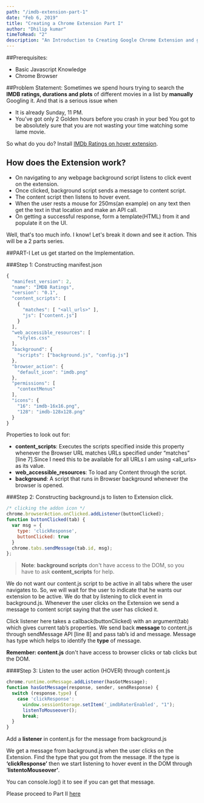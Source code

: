 ```yaml
---
path: "/imdb-extension-part-1"
date: "Feb 6, 2019"
title: "Creating a Chrome Extension Part I"
author: "Dhilip kumar"
timeToRead: "2"
description: "An Introduction to Creating Google Chrome Extension and getting started with communicating between content and background js"
---
```

##Prerequisites:
* Basic Javascript Knowledge
* Chrome Browser

##Problem Statement:
Sometimes we spend hours trying to search the **IMDB ratings, durations and plots** of different movies in a list by **manually** Googling it. 
And that is a serious issue when
* It is already Sunday, 11 PM.
* You’ve got only 2 Golden hours before you crash in your bed
You got to be absolutely sure that you are not wasting your time watching some lame movie.

So what do you do? Install [IMDb Ratings on hover extension](https://chrome.google.com/webstore/detail/imdb-ratings/aodmmndimojddogmhmpaemocbibnimkl?authuser=1).

## How does the Extension work?
* On navigating to any webpage background script listens to click event on the extension.
* Once clicked, background script sends a message to content script.
* The content script then listens to hover event.
* When the user rests a mouse for 250ms(an example) on any text then get the text in that location and make an API call.
* On getting a successful response, form a template(HTML) from it and populate it on the UI.

Well, that's too much info. I know! Let's break it down and see it action. This will be a 2 parts series.

##PART-I
Let us get started on the Implementation.

###Step 1: Constructing manifest.json

```jsx
{
  "manifest_version": 2,
  "name": "IMDB Ratings",
  "version": "0.1",
  "content_scripts": [
    {
      "matches": [ "<all_urls>" ],
      "js": ["content.js"]
    }
  ],
  "web_accessible_resources": [
    "styles.css"
  ],
  "background": {
    "scripts": ["background.js", "config.js"]
  },
  "browser_action": {
    "default_icon": "imdb.png"
  },
  "permissions": [
    "contextMenus"
  ],
  "icons": {
    "16": "imdb-16x16.png",
    "128": "imdb-128x128.png"
  }
}
```
Properties to look out for:

* **content_scripts**: Executes the scripts specified inside this property whenever the Browser URL matches URLs specified under “matches” [line 7].Since I need this to be available for all URLs I am using <all_urls> as its value.
* **web_accessible_resources**: To load any Content through the script.
* **background**: A script that runs in Browser background whenever the browser is opened.

###Step 2: Constructing background.js to listen to Extension click.

``` js
/* clicking the addon icon */
chrome.browserAction.onClicked.addListener(buttonClicked);
function buttonClicked(tab) {
  var msg = {
    type: 'clickResponse',
    buttonClicked: true
  }
  chrome.tabs.sendMessage(tab.id, msg);
};
```
> **Note**: **background scripts** don't have access to the DOM, so you have to ask **content_scripts** for help.

We do not want our content.js script to be active in all tabs where the user navigates to. So, we will wait for the user to indicate that he wants our extension to be active. We do that by listening to click event in background.js. Whenever the user clicks on the Extension we send a message to content script saying that the user has clicked it.

Click listener here takes a callback(buttonClicked) with an argument(tab) which gives current tab’s properties. We send back **message** to content.js through sendMessage API [line 8] and pass tab’s id and message. Message has type which helps to identify the **type** of message.

**Remember: content.js** don't have access to browser clicks or tab clicks but the DOM.

####Step 3: Listen to the user action (HOVER) through content.js

```js
chrome.runtime.onMessage.addListener(hasGotMessage);
function hasGotMessage(response, sender, sendResponse) {
  switch (response.type) {
    case 'clickResponse':
      window.sessionStorage.setItem('_imdbRaterEnabled', "1");
      listenToMouseover();
      break;
  }
}
```

Add a **listener** in content.js for the message from background.js

We get a message from background.js when the user clicks on the Extension. Find the type that you got from the message. If the type is **‘clickResponse’** then we start listening to hover event in the DOM through ‘**listentoMouseover’**.

You can console.log() it to see if you can get that message.

Please proceed to Part II [here](/imdb-extension-part-2)


